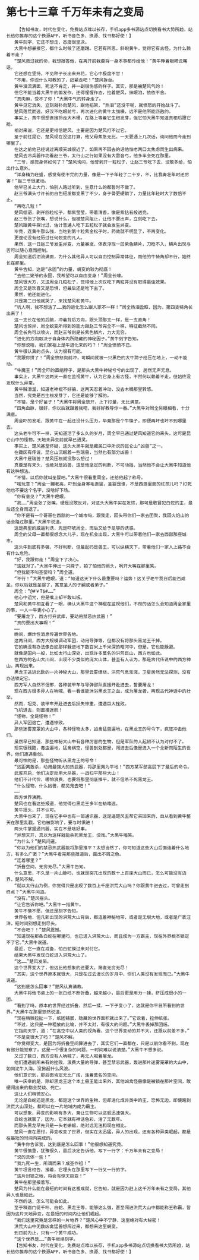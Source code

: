 # 第七十三章 千万年未有之变局
        【告知书友，时代在变化，免费站点难以长存，手机app多书源站点切换看书大势所趋，站长给你推荐的这个换源APP，听书音色多、换源、找书都好使！】
       黄牛刻字，它还不想走，态度很坚决。
       大黑牛想暴揍它，都什么时候了还磨蹭。它若有所思，斜睨黄牛，觉得它有古怪，为什么赖着不走？
       “楚风救过我的命，我想报答他，在离开前我要将一身本事都传给他！”黄牛睁着眼睛说瞎话。
       它还想在坚持，不见种子长出来开花，它心中极度不甘！
       “不用，你没什么可教的了，赶紧走吧！”楚风拆台。
       黄牛泪流满面，死活不肯走，并一副很伤感的样子。其实，那是被楚风气的！
       但它不能当着大黑牛的面发作，还得惺惺作态，拉着楚风，抹眼泪，依依不舍。
       “真肉麻，受不了你！”大黑牛气的转身走了。
       黄牛见它消失，立刻就扑向楚风，跟他掐架，“热泪”还没干呢，就愤怒的开始战斗了。
       楚风落荒而逃，好汉不吃眼前亏，再次进化的黄牛太强横，远不是他所能匹敌的。
       事实上，黄牛很想直接拎走大木桶，在路上等着它生根发芽，但它怕大黑牛知道真相后跟它抢。
       相对来说，它还是更相信楚风，主要是因为楚风打不过它。
       至于前往昆仑，楚风现在没这打算，他父母焦急无比，一天要通上几次话，询问他而今走到哪里了。
       在这之前他已经说过离顺天城很近了，如果再不回去的话他怕老两口太焦虑而生出病来。
       楚风去冷兵器作坊看赵三爷，太行山之行如果没有大雷音弓，他多半会死在那里。
       “三爷，感觉身体如何了？”楚风询问，他曾剥开一粒松子，让赵三爷吃下去，没敢多给，怕出什么意外。
       “浑身精力旺盛，感觉有使不完的力量，像是一下子年轻了二十岁，不，比我青壮年时还厉害！”赵三爷很激动。
       他早已关上大门，怕别人路过听到，生意什么的都暂时不做了。
       赵三爷满头寸许长的白色短发都变黑了不少，身子骨更硬朗了，力量比年轻时大了数倍不止。
       “再吃几粒！”
       楚风低语，剥开四粒松子，都紫莹莹，带着清香，像是紫钻石般透亮。
       赵三爷张了张嘴，想说什么，但被楚风阻止，让他不要出声，立刻吃下去。
       楚风跟黄牛探讨过，估计普通人吃下五粒松子就会发生异变。
       毕竟，连黄牛那么强，当吃到第十粒紫金松子时，药效就不明显了，不再变化。
       更遑论没有经历过任何蜕变的凡人。
       果然，这一日赵三爷发生异变，力量暴涨，体表浮现一层紫色鳞片，刀枪不入，鳞片出现与否可以随心意而控制。
       周全知道后泪流满面，为什么其他异人可以自由控制异常体征，而他的牛犄角却不行，始终长在那里。
       黄牛告知，这是“永固”的力量，蜕变的较为彻底！
       “去他二姥爷的永固，我希望可以自由变身！”周全长嚎。
       楚风很大方，又送周全几粒松子，觉得他上次仅吃下两粒并没有取得最佳效果。
       周全又是欢喜又是恐惧，但最后还是吃下去了。
       果然，他还能进化。
       只是第二日他就哭了，来找楚风和黄牛。
       “坑人啊，我不想活了……我的进化怎么跟人家不一样！”周全热泪盈眶，因为，第四支犄角长出来了！
       这一支长在他的后脑，冲着背后方向，跟头顶那支一样，是一支直角！
       楚风也惊异，周全蜕变所得到的能力跟赵三爷完全不一样，特征截然不同。
       周全长角可以喷火，而赵三爷则是长紫色鳞片，力大无穷。
       “进化的方向取决于自身体内所隐藏的神秘因子。”黄牛刻字告知。
       “你想说啥，我们家祖上是牛进化来的吗？！”周全愤愤不已。
       黄牛很认真的点头，认为很有可能。
       “我跟你拼了！”周全愤怒向前冲，可瞬间就被一只黑色的大牛蹄子给压在地上，一动不能动。
       “牛魔王！”周全吓的直缩脖子，是那头大黑牛神秘兮兮的出现了，居然无声无息。
       事实上，大黑牛这两天一直在监视黄牛，认为它身上有古怪，不然何以赖着不走，但始终没发现什么异常。
       黄牛贼滑溜，知道老神棍不好骗，这两天忍着冲动，没去木桶那里转悠。
       当然，究竟是否生根发芽了，它还是能够了解的。
       “不错，是个好苗子！”大黑牛将周全放开，上下打量，无比满意。
       “四角血脉，很好，你以后就跟着我吧，我好好教导你一番。”大黑牛对周全另眼相看，十分满意。
       周全吓的发毛，跟黄牛在一起还没什么压力，毕竟那是个牛犊子，即便再坏也坏不到哪里去。
       这头老牛可不一样，天知道活了多么久的岁月，周全早已通过楚风知道它的来头，这可是昆仑山中的怪物，天地未异变前就早已通灵。
       事实上，楚风甚至怀疑，这头大黑牛就是藏民口中所说的昆仑山“凶兽”之一。
       在藏区有传说，昆仑山沉眠着一些瑞兽，当然也有部分凶兽！
       大黑牛是瑞兽？楚风压根就没那么想过！
       真要是有来头，也绝对是凶兽，这是他坚定的判断，不可动摇，当然他不会让大黑牛知道他有这种想法。
       “不错，以后你就叫圣婴吧。”大黑牛很看重周全，还给他起了称号。
       “啥玩意？”周全一蹦老高，吓到全身寒毛直竖，圣婴是谁，不是西游里面的红孩儿吗？打死他也不要这个名字，没啥好下场。
       “你有意见？”大黑牛瞪眼。
       “我……”周全张了张嘴，硬是没敢反对，对这头大黑牛实在发怵，那可是敢冒犯白蛇的主，最后还全身而退了。
       “你不是有一个哥哥在西部的一个城市吗，跟我走，回头带你们一家去团聚，我回火焰山的话会路过那里。”大黑牛说道。
       这是典型的威逼利诱，先是吓唬周全，而后又给予足够的诱惑。
       周全的父母一直都很想念大儿子，现在机会出现，大黑牛可以带着他们一家去西部那座城市。
       这头牛到底有多强，不好判断，但最起码是兽王，可以纵横天下，带着他们一家人上路不会有什么危险。
       “好，我跟你走！”周全下了决心。
       “这就对了。”大黑牛伸出一只蹄子，拍了怕他的肩头，咧开大嘴在那里笑。
       “但我能不叫圣婴吗？”周全道。
       “不行！”大黑牛瞪眼，道：“知道这天下什么最重要吗？运势！这关乎老牛我日后能否成圣，你以后就是圣婴了，寓意圣人的子嗣或者弟子。”
       周全：“@#￥T$#……”
       他心中诅咒，但是嘴上却不敢叫板。
       楚风和黄牛相互看了一眼，确认大黑牛这个神棍在监视他们，不然的话怎么会知道周全家里的事，一人一牛更小心了。
       “要屠龙了，西方打开武库，要动用禁忌热武器！”
       “真的要出大事啊！”
       ……
       晚间，爆炸性消息传遍世界各地。
       这两日间，西方大规模调动军团，动用导弹等，但都没有将那头黑龙王干掉。
       它的确没有办法像白蛇那样躲进地下数百米上千米深的暗河中，但是，它也能躲避。
       就像是国内一般，比如太行山深处，出现许多莫名的洪荒巨山，西方也如此。
       在西方的名山大川间，出现不少类似的庞大山体，甚至有人认为，那是古代传说中的西方神山，再现出来。
       黑龙王逃进北欧的一片神秘大山，那里云雾缭绕，洪荒气息澎湃，卫星居然无法探测，没有办法锁定它。
       西方军人自然不信邪，各种装甲车与导弹部队直接开赴进去，誓要屠龙！
       现在西方很多异人在呐喊，看一看谁能沐浴黑龙王之血，成为屠龙者，再现古代神话中的壮举。
       然而，坦克、装甲车开赴进去后损失惨重，遭遇巨大挫败。
       飞机进去，则直接迷航！
       “怪物，全是怪物！”
       异人军团逃亡，遭遇惨败。
       那些迷雾笼罩的大山中，各种怪物太多，凶禽猛兽遍地，在黑龙王的号令下，疯狂冲击他们。
       虽然早已知道，那些神秘大山中有各种厉害的生物，但是军队的人起初不认为对付不了。
       现实很残酷，毒虫遍地，猛禽横空，怪兽到处都是，闯进去后像是进入一个全新而陌生的世界，他们遭遇重创。
       最可怕的是，那些怪物听从黑龙王的号令！
       “远距离轰杀，动用最强大的热武器，将那里夷为平地！”西方某军部高层下了最后的命令。
       武库开启，他们决定动用大杀器，一战扫平那些大山！
       他们不计代价，哪怕浪费，也要将那里彻底推平，就不信杀不死黑龙王。
       “什么怪物，什么凶兽，都见鬼去吧！”
       ……
       西方世界沸腾。
       楚风也在看这些报道，他觉得也黑龙王多半在劫难逃。
       黄牛摇头，并不认可。
       大黑牛也来了，现在它手中也有一部通讯器，这是逼楚风去帮它买回来的，自从看到黄牛整天在那里乱戳，它也被影响了，要与时俱进！
       两头牛掌握通讯器，实在不是啥好事。
       “异想天开，真以为这样就能杀死黑龙王，没戏。”大黑牛嗤笑。
       “为什么？”楚风问道。
       “你以为他们的禁忌热武器能将那里推平？太想当然了，你可知道这些大山后面连着什么地方，有多么广袤？”大黑牛看完那些报道后，露出不屑之色。
       “连着哪里？”
       “折叠空间，无穷无尽。”大黑牛告知。
       什么意思，不久是一片山脉吗，也就是突兀出现的数十上百座大山而已，怎么可能没有边界，楚风不解。
       “就以太行山为例，你觉得只是出现了数百上千座洪荒大山吗？你跟黄牛进去过，可曾走到终点？”大黑牛问道。
       “没有。”楚风摇头。
       “让它告诉你吧。”大黑牛一指黄牛。
       黄牛不情不愿，但还是刻字告知。
       世界各地，但凡新出现的洪荒大山背后，都连着神秘地带，或者是无垠大地，或者是广袤汪洋，短时间别想走到尽头。
       “不会吧？！”楚风震撼。
       “知道现在那条白蛇在哪里吗，也已进入洪荒大山，而且成为一方霸主，现在外界根本锁定不了它。”大黑牛说道。
       最近，它一直在戒备，怕白蛇摸过来对付它。
       结果大黑牛发现白蛇进入洪荒大山了。
       “这……”楚风发呆。
       这个世界变大了，但远比他想象的还要大，简直无穷无尽！
       “其实，这个世界原本就很大，只是在过去漫长的岁月中，你们人类没有发现而已。”大黑牛说道。
       “这到底怎么回事？”楚风认真请教。
       大黑牛将他书桌上的一张白纸不断折叠，越来越小，最后更是用力一揉，挤压成很小的一团。
       “看到了吗，原本的世界经过折叠，然后一揉，一下子变小了，这就是你平日所看到的世界。”大黑牛在那里悠然说道。
       “现在稍微拉扯一下，纸团铺展，隐藏的世界面积就出来了。”它说着，拉伸纸张。
       “不过，这只是一种粗放的比喻，并不太对，有很大的问题。”大黑牛丢掉那团纸。
       它指向天宇，道：“在高空中以人类的视角看，这个世界变动的并不大，还跟以前差不多。”
       “不是变很大了吗？”楚风不解。
       “你觉得变大，是因为将折叠空间算进去了，其实它们一直都在，只是以前你看不到，现在有部分能觉察了。这是一个很复杂的问题，一时间难以说清楚。”大黑牛不想多说。
       又过了数日，西方没有人呐喊了，再无人喊着屠龙。
       他们遭遇前所未有的挫败，浪费大量的导弹，甚至禁忌武器，轰进那片迷雾笼罩的大山中，如同泥牛入海，没掀起什么风浪。
       他们意识到，那后面肯定无比广阔，连着莫名的空间。
       唯一庆幸的是，除却黑龙王这个本土兽王能出来外，其他凶禽怪兽像是被锁在那片空间，敢硬闯出来的都会焚烧、死亡。
       这让人们稍微安心。
       无论是白蛇还是黑龙，都是这个世界的生物，但却进化成异类中的王，恐怖无边，即便跑到洪荒大山深处，都可以在一片地域内成为霸主。
       可以想象，异变的影响有多大，竟让生物可以这般迅速强大。
       白蛇也就罢了，因为，它本就有神话色彩，活了无数年。
       而那头黑龙早先只是一头老蜥蜴，绝对远无法和现在相比。
       楚风一直在思忖，异变改变了世界，但实在太迅猛，异人的出现，还有各种异类崛起，都是在最短的时间内完成的。
       “黄牛你告诉我，这到底是怎么回事！”他很想知道究竟。
       黄牛很慎重，犹豫很久，最后决定告诉他，写下一行字：千万年未有之变局！
       “说的具体一些！”
       “我九死一生，所谓而来？成圣作祖！”
       黄牛坦言相告，接着，它埋头在那里写下一行又一行的字。
       “这片封锁之地，将会有惊天巨变！”
       黄牛在那里接着写。
       楚风为什么能在最短的时间有这番成就，它告知，就是因为赶上这千万年未有之变局，其他异人也是如此。
       不然的话，怎么可能会如此。
       至于释迦门徒千叶、白蛇、黑龙王等，能够这么强，甚至闯进洪荒大山中都能称王称霸，皆因为这片天地异变，在最短的时间内让他们崛起。
       “我们这里究竟是怎样的一片地界？”楚风心中不宁静，这里绝对有大秘密！
       洪荒大山中无数凶禽猛兽想闯过来，都想来这里蜕变。
       到目前为止，只有一个黄牛成功。
       “这个世界是……”黄牛继续刻字。
       【告知书友，时代在变化，免费站点难以长存，手机app多书源站点切换看书大势所趋，站长给你推荐的这个换源APP，听书音色多、换源、找书都好使！】